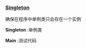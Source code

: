 ### [Singleton](https://github.com/Andrewpqc/design-patterns/tree/master/singleton/src) 
确保在程序中单例类只会存在一个实例

**Singleton** :单例类

**Main** :测试代码